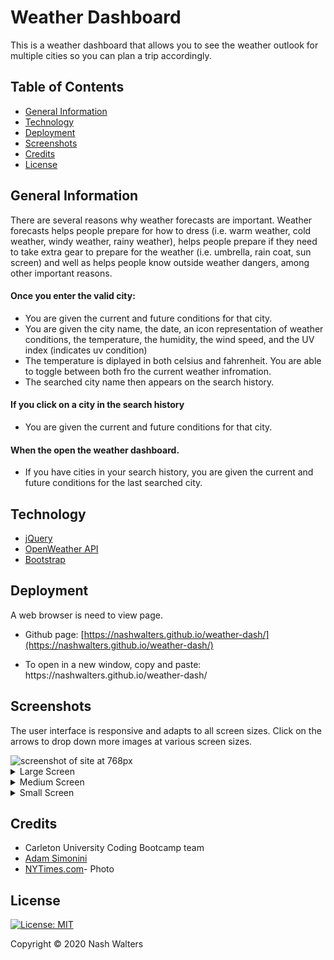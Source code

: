 # Weather Dashboard
This is a weather dashboard that allows you to see the weather outlook for multiple cities so you can plan a trip accordingly.

## Table of Contents
* [General Information](#general-information)
* [Technology](#technology)
* [Deployment](#deployment)
* [Screenshots](#screenshots)
* [Credits](#credits)
* [License](#license)

## General Information
There are several reasons why weather forecasts are important. Weather forecasts helps people prepare for how to dress (i.e. warm weather, cold weather, windy weather, rainy weather), helps people prepare if they need to take extra gear to prepare for the weather (i.e. umbrella, rain coat, sun screen) and well as helps people know outside weather dangers, among other important reasons.

#### Once you enter the valid city:
- You are given the current and future conditions for that city.
- You are given the city name, the date, an icon representation of weather conditions, the temperature, the humidity, the wind speed, and the UV index (indicates uv condition)
- The temperature is diplayed in both celsius and fahrenheit. You are able to toggle between both fro the current weather infromation.
- The searched city name then appears on the search history.

#### If you click on a city in the search history
- You are given the current and future conditions for that city.

#### When the open the weather dashboard.
- If you have cities in your search history, you are given the current and future conditions for the last searched city.

## Technology

* [jQuery](https://jquery.com/)
* [OpenWeather API](https://openweathermap.org/api)
* [Bootstrap](https://getbootstrap.com/)

## Deployment

A web browser is need to view page.

* Github page: [https://nashwalters.github.io/weather-dash/](https://nashwalters.github.io/weather-dash/)

* To open in a new window, copy and paste: https://<span></span>nashwalters.github.io/weather-dash/

## Screenshots
The user interface is responsive and adapts to all screen sizes. Click on the arrows to drop down more images at various screen sizes.

<img src="" alt= "screenshot of site at 768px">

<details>
  <summary>Large Screen</summary>
  <img src="" alt= "screenshot of site at 1225px">
</details>
<details>
  <summary>Medium Screen</summary>
   <img src="" alt= "screenshot of site at 768px">
</details>
<details>
  <summary>Small Screen</summary>
   <img src="" alt= "screenshot of site at 400px">
</details>

## Credits

* Carleton University Coding Bootcamp team
* [Adam Simonini](https://github.com/adamsimonini)
* [NYTimes.com](https://www.nytimes.com/2014/12/11/technology/personaltech/in-search-of-the-ideal-weather-app.html)- Photo

## License 
[![License: MIT](https://img.shields.io/badge/License-MIT-yellow.svg)](https://opensource.org/licenses/MIT)

Copyright © 2020 Nash Walters
